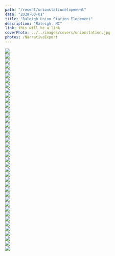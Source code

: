 ```yaml
---
path: "/recent/unionstationelopement"
date: "2020-03-01"
title: "Raleigh Union Station Elopement"
description: "Raleigh, NC"
link: this will be a link
coverPhoto: ../../images/covers/unionstation.jpg
photos: /NarrativeExport
---
```


![](/NarrativeExport/01_3L8A8156.jpg)  
![](/NarrativeExport/02_3L8A8135_3L8A8153.jpg)  
![](/NarrativeExport/03_3L8A8166.jpg)  
![](/NarrativeExport/04_3L8A8229_3L8A8195.jpg)  
![](/NarrativeExport/05_3L8A8189.jpg)  
![](/NarrativeExport/06_3L8A8287_3L8A8223.jpg)  
![](/NarrativeExport/07_C92A3175_3L8A8237.jpg)  
![](/NarrativeExport/08_C92A3193.jpg)  
![](/NarrativeExport/09_C92A3197.jpg)  
![](/NarrativeExport/10_3L8A8266_3L8A8305.jpg)  
![](/NarrativeExport/11_3L8A8311.jpg)  
![](/NarrativeExport/12_C92A3212.jpg)  
![](/NarrativeExport/13_3L8A8324-2_3L8A8318-2.jpg)  
![](/NarrativeExport/14_3L8A8403_3L8A8447.jpg)  
![](/NarrativeExport/15_3L8A8726.jpg)  
![](/NarrativeExport/16_3L8A8455.jpg)  
![](/NarrativeExport/17_3L8A8490.jpg)  
![](/NarrativeExport/18_3L8A8506.jpg)  
![](/NarrativeExport/19_3L8A8527-2.jpg)  
![](/NarrativeExport/20_3L8A8504.jpg)  
![](/NarrativeExport/21_C92A3268_C92A3267.jpg)  
![](/NarrativeExport/22_C92A3287.jpg)  
![](/NarrativeExport/23_C92A3262.jpg)  
![](/NarrativeExport/24_C92A3264.jpg)  
![](/NarrativeExport/25_3L8A8573_3L8A8574.jpg)  
![](/NarrativeExport/26_3L8A8586.jpg)  
![](/NarrativeExport/27_3L8A8589_3L8A8593.jpg)  
![](/NarrativeExport/28_C92A3324_3L8A8600.jpg)  
![](/NarrativeExport/29_3L8A8782.jpg)  
![](/NarrativeExport/30_3L8A8680.jpg)  
![](/NarrativeExport/31_C92A3338_C92A3345.jpg)  
![](/NarrativeExport/32_3L8A8718.jpg)  
![](/NarrativeExport/33_C92A3354.jpg)  
![](/NarrativeExport/34_3L8A8736_C92A3366.jpg)  
![](/NarrativeExport/35_3L8A8754.jpg)  
![](/NarrativeExport/36_3L8A8744_3L8A8772.jpg)  
![](/NarrativeExport/37_3L8A8847.jpg)  
![](/NarrativeExport/38_3L8A8838_3L8A8826.jpg)  
![](/NarrativeExport/39_3L8A8885.jpg)  
![](/NarrativeExport/40_3L8A8909_3L8A8908.jpg)  
![](/NarrativeExport/41_3L8A8913.jpg)  
<!-- ![](/NarrativeExport/42_3L8A9010.jpg)  
![](/NarrativeExport/43_3L8A9015.jpg)  
![](/NarrativeExport/44_3L8A9027.jpg)  
![](/NarrativeExport/45_3L8A9023_3L8A9052.jpg)  
![](/NarrativeExport/46_3L8A9074.jpg)  
![](/NarrativeExport/47_3L8A9088.jpg)  
![](/NarrativeExport/48_3L8A9149-2.jpg)  
![](/NarrativeExport/49un.jpg)  
![](/NarrativeExport/50un.jpg)   -->